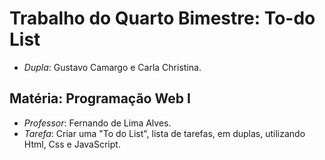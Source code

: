 # Trabalho do Quarto Bimestre: To-do List
- *Dupla*: Gustavo Camargo e Carla Christina.
## Matéria: Programação Web I
- *Professor*: Fernando de Lima Alves.
- *Tarefa*: Criar uma "To do List", lista de tarefas, em duplas, utilizando Html, Css e JavaScript.
